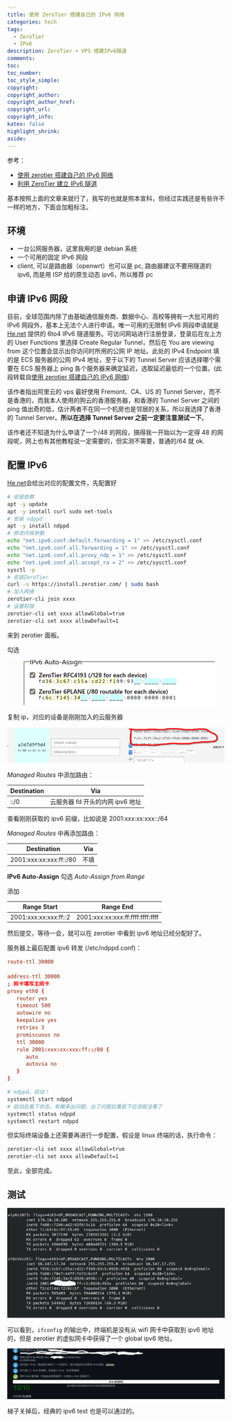 ```yaml
---
title: 使用 ZeroTier 搭建自己的 IPv6 网络
categories: tech
tags:
  - ZeroTier
  - IPv6
description: ZeroTier + VPS 搭建IPv6隧道
comments:
toc:
toc_number:
toc_style_simple:
copyright:
copyright_author:
copyright_author_href:
copyright_url:
copyright_info:
katex: false
highlight_shrink:
aside:
---
```


参考：

- [使用 zerotier 搭建自己的 IPv6 网络](https://lisz.me/tech/linux/zerotier.html)
- [利用 ZeroTier 建立 IPv6 隧道](https://lala.im/5015.html)

基本按照上面的文章来就行了，我写的也就是照本宣科，但经过实践还是有些许不一样的地方，下面会加粗标注。

## 环境

- 一台公网服务器，这里我用的是 debian 系统
- 一个可用的固定 IPv6 网段
- client, 可以是路由器（openwrt）也可以是 pc, 路由器建议不要用隧道的 ipv6, 而是用 ISP 给的原生动态 ipv6，所以推荐 pc

## 申请 IPv6 网段

目前，全球范围内除了由基础通信服务商、数据中心、高校等拥有一大批可用的 IPv6 网段外，基本上无法个人进行申请。唯一可用的无限制 IPv6 网段申请就是 [He.net](https://www.tunnelbroker.net/) 提供的 6to4 IPv6 隧道服务。可访问网站进行注册登录，登录后在左上方的 User Functions 里选择 Create Regular Tunnel，然后在 You are viewing from 这个位置会显示出你访问时所用的公网 IP 地址。此处的 IPv4 Endpoint 填的是 ECS 服务器的公网 IPv4 地址，至于以下的 Tunnel Server 应该选择哪个需要在 ECS 服务器上 ping 各个服务器来确定延迟，选取延迟最低的一个位置。(此段转载自[使用 zerotier 搭建自己的 IPv6 网络](https://lisz.me/tech/linux/zerotier.html))

该作者指出阿里云的 vps 最好使用 Fremont、CA、US 的 Tunnel Server，而不是香港的，而我本人使用的狗云的香港服务器，和香港的 Tunnel Server 之间的 ping 值出奇的低，估计两者不在同一个机房也是邻居的关系，所以我选择了香港的 Tunnel Server。**所以在选择 Tunnel Server 之前一定要注意测试一下**。

该作者还不知道为什么申请了一个/48 的网段，搞得我一开始以为一定得 48 的网段呢，网上也有其他教程说一定需要的，但实测不需要，普通的/64 就 ok.

## 配置 IPv6

[He.net](https://www.tunnelbroker.net/)会给出对应的配置文件，先配置好

```bash
# 安装依赖
apt -y update
apt -y install curl sudo net-tools
# 安装 ndppd
apt -y install ndppd
# 修改内核参数
echo "net.ipv6.conf.default.forwarding = 1" >> /etc/sysctl.conf
echo "net.ipv6.conf.all.forwarding = 1" >> /etc/sysctl.conf
echo "net.ipv6.conf.all.proxy_ndp = 1" >> /etc/sysctl.conf
echo "net.ipv6.conf.all.accept_ra = 2" >> /etc/sysctl.conf
sysctl -p
# 安装ZeroTier
curl -s https://install.zerotier.com/ | sudo bash
# 加入网络
zerotier-cli join xxxx
# 设置权限
zerotier-cli set xxxx allowGlobal=true
zerotier-cli set xxxx allowDefault=1
```

来到 zerotier 面板。

勾选

![内网ipv6地址分配](../../img/etc/使用zerotier搭建自己的IPv6网络-1.png)

复制 ip，对应的设备是刚刚加入的云服务器

![自动分配的内网ipv6](../../img/etc/使用zerotier搭建自己的IPv6网络-2.png)

_Managed Routes_ 中添加路由：

| Destination | Via                              |
| ----------- | -------------------------------- |
| ::/0        | 云服务器 fd 开头的内网 ipv6 地址 |

查看刚刚获取的 ipv6 前缀，比如说是 2001:xxx:xx:xxx::/64

_Managed Routes_ 中再添加路由：

| Destination             | Via  |
| ----------------------- | ---- |
| 2001:xxx:xx:xxx:ff::/80 | 不填 |

**IPv6 Auto-Assign** 勾选 _Auto-Assign from Range_

添加

| Range Start           | Range End                         |
| --------------------- | --------------------------------- |
| 2001:xxx:xx:xxx:ff::2 | 2001:xxx:xx:xxx:ff:ffff:ffff:ffff |

然后提交，等待一会，就可以在 zerotier 中看到 ipv6 地址已经分配好了。

服务器上最后配置 ipv6 转发 (/etc/ndppd.conf)：

```conf
route-ttl 30000

address-ttl 30000
; 网卡填写主网卡
proxy eth0 {
   router yes
   timeout 500
   autowire no
   keepalive yes
   retries 3
   promiscuous no
   ttl 30000
   rule 2001:xxx:xx:xxx:ff::/80 {
      auto
      autovia no
   }
}
```

```bash
# ndppd，启动！
systemctl start ndppd
# 启动后看下状态，有概率出问题，出了问题后重启下应该就没事了
systemctl status ndppd
systemctl restart ndppd
```

但实际终端设备上还需要再进行一步配置，假设是 linux 终端的话，执行命令：

```bash
zerotier-cli set xxxx allowGlobal=true
zerotier-cli set xxxx allowDefault=1
```

至此，全部完成。

## 测试

![ifconfig 网卡信息](../../img/etc/使用zerotier搭建自己的IPv6网络-3.png)

可以看到，`ifconfig` 的输出中，终端机是没有从 wifi 网卡中获取到 ipv6 地址的，但是 zerotier 的虚拟网卡中获得了一个 global ipv6 地址。

![经典 ipv6 test](../../img/etc/使用zerotier搭建自己的IPv6网络-4.png)

梯子关掉后，经典的 ipv6 test 也是可以通过的。
